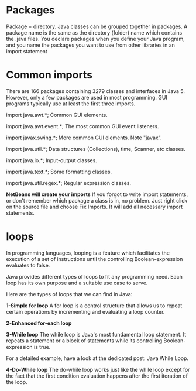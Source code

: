 # Packages

Package = directory. Java classes can be grouped together in packages. A package name is the same as the directory (folder) name which contains the .java files. You declare packages when you define your Java program, and you name the packages you want to use from other libraries in an import statement

# Common imports
There are 166 packages containing 3279 classes and interfaces in Java 5. However, only a few packages are used in most programming. GUI programs typically use at least the first three imports.

import java.awt.*;	Common GUI elements.

import java.awt.event.*;	The most common GUI event listeners.

import javax.swing.*;	More common GUI elements. Note "javax".

import java.util.*;	Data structures (Collections), time, Scanner, etc classes.

import java.io.*;	Input-output classes.

import java.text.*;	Some formatting classes.

import java.util.regex.*;	Regular expression classes.

**NetBeans will create your imports** If you forgot to write import statements, or don't remember which package a class is in, no problem. Just right click on the source file and choose Fix Imports. It will add all necessary import statements.

# loops

In programming languages, looping is a feature which facilitates the execution of a set of instructions until the controlling Boolean-expression evaluates to false.

Java provides different types of loops to fit any programming need. Each loop has its own purpose and a suitable use case to serve.

Here are the types of loops that we can find in Java:

1-**Simple for loop** A for loop is a control structure that allows us to repeat certain operations by incrementing and evaluating a loop counter.

**2-Enhanced for-each loop** 

**3-While loop** The while loop is Java's most fundamental loop statement. It repeats a statement or a block of statements while its controlling Boolean-expression is true.

For a detailed example, have a look at the dedicated post: Java While Loop.

**4-Do-While loop** The do-while loop works just like the while loop except for the fact that the first condition evaluation happens after the first iteration of the loop.